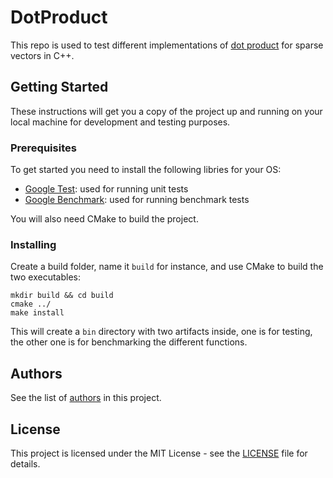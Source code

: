 # DotProduct

This repo is used to test different implementations of [dot product](https://en.wikipedia.org/wiki/Dot_product) for sparse vectors in C++.

## Getting Started

These instructions will get you a copy of the project up and running on your local machine for development and testing purposes.

### Prerequisites

To get started you need to install the following libries for your OS:

* [Google Test](https://github.com/google/googletest): used for running unit tests
* [Google Benchmark](https://github.com/google/benchmark): used for running benchmark tests

You will also need CMake to build the project.

### Installing

Create a build folder, name it `build` for instance, and use CMake to build the two executables:

```
mkdir build && cd build
cmake ../
make install
```

This will create a `bin` directory with two artifacts inside, one is for testing, the other one is for benchmarking the different functions.

## Authors

See the list of [authors](AUTHORS) in this project.

## License

This project is licensed under the MIT License - see the [LICENSE](LICENSE) file for details.


